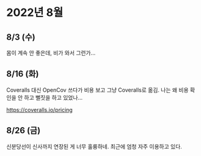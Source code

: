 # 2022년 8월

## 8/3 (수)

몸이 계속 안 좋은데, 비가 와서 그런가...

## 8/16 (화)

Coveralls 대신 OpenCov 쓰다가 비용 보고 그냥 Coveralls로 옮김.
나는 왜 비용 확인을 안 하고 뻘짓을 하고 있었나...

<https://coveralls.io/pricing>

## 8/26 (금)

신분당선이 신사까지 연장된 게 너무 훌륭하네.
최근에 엄청 자주 이용하고 있다.
